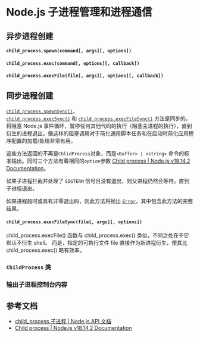 # Node.js 子进程管理和进程通信

## 异步进程创建

#### `child_process.spawn(command[, args][, options])`

#### `child_process.exec(command[, options][, callback])`

#### `child_process.execFile(file[, args][, options][, callback])`

## 同步进程创建

[`child_process.spawnSync()`](http://nodejs.cn/api/child_process.html#child_processspawnsynccommand-args-options)、[`child_process.execSync()`](http://nodejs.cn/api/child_process.html#child_processexecsynccommand-options) 和 [`child_process.execFileSync()`](http://nodejs.cn/api/child_process.html#child_processexecfilesyncfile-args-options) 方法是同步的，将阻塞 Node.js 事件循环，暂停任何其他代码的执行（阻塞主进程的执行），直到衍生的进程退出。像这样的阻塞调用对于简化通用脚本任务和在启动时简化应用程序配置的加载/处理非常有用。

这些方法返回的不再是`ChlidProcess`对象，而是`<Buffer> | <string>` 命令的标准输出。同时三个方法有着相同的`option`参数 [Child process | Node.js v18.14.2 Documentation](https://nodejs.org/dist/latest-v18.x/docs/api/child_process.html#synchronous-process-creation)。

如果子进程拦截并处理了 `SIGTERM` 信号且没有退出，则父进程仍然会等待，直到子进程退出。

如果进程超时或具有非零退出码，则此方法将抛出 [`Error`](http://url.nodejs.cn/wCrkmp)，其中包含此方法的完整结果。

#### `child_process.execFileSync(file[, args][, options])`

child_process.execFile() 函数与 child_process.exec() 类似，不同之处在于它默认不衍生 shell。 而是，指定的可执行文件 file 直接作为新进程衍生，使其比 child_process.exec() 略有效率。

### `ChildProcess` 类


### 输出子进程控制台内容

## 参考文档
- [child_process 子进程 | Node.js API 文档](http://nodejs.cn/api/child_process.html#child_processexecfilefile-args-options-callback)
- [Child process | Node.js v18.14.2 Documentation](https://nodejs.org/dist/latest-v18.x/docs/api/child_process.html)

